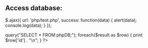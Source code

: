 ## Access database:
$.ajax({
  url: 'php/test.php',
  success: function(data) {
    alert(data);
    console.log(data);
  }
});

<?php
    $myPDO = new PDO('sqlite:/home/ubuntu/DB/mydatabase.db');
    $result = $myPDO->query("SELECT * FROM phpDB;");
    foreach($result as $row) {
        print $row['id'] . "\n";
    }
?>